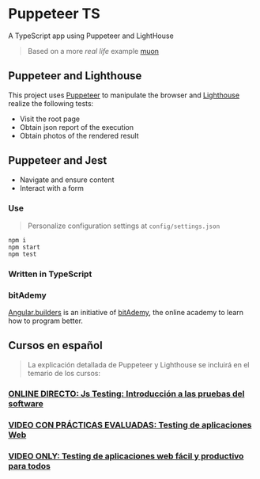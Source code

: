# Puppeteer TS

A TypeScript app using Puppeteer and LightHouse

> Based on a more _real life_ example [muon](https://github.com/AtomicBuilders/muon)

## Puppeteer and Lighthouse

This project uses [Puppeteer](https://pptr.dev/) to manipulate the browser and [Lighthouse ](https://www.npmjs.com/package/lighthouse) realize the following tests:

- Visit the root page
- Obtain json report of the execution
- Obtain photos of the rendered result

## Puppeteer and Jest

- Navigate and ensure content
- Interact with a form

### Use

> Personalize configuration settings at `config/settings.json`

```
npm i
npm start
npm test
```

### Written in TypeScript

### bitAdemy

[Angular.builders](https://angular.builders) is an initiative of [bitAdemy](https://www.bitademy.com), the online academy to learn how to program better.

## Cursos en español

> La explicación detallada de Puppeteer y Lighthouse se incluirá en el temario de los cursos:

### [ONLINE DIRECTO: Js Testing: Introducción a las pruebas del software](http://www.vitaedigital.com/download/y7pd2bb6zj5qrxy4ljwxj1cvxeeaar/F0000001461_curso_js_testing_introduccion_a_pruebas_utiles_y_rentables_4a_edicion_aula_virtual.pdf/)

### [VIDEO CON PRÁCTICAS EVALUADAS: Testing de aplicaciones Web](https://trainingit.es/curso-testing-web/)

### [VIDEO ONLY: Testing de aplicaciones web fácil y productivo para todos](https://www.bitademy.com/cursos/testing-de-aplicaciones-web-facil-y-productivo-para-todos/)
